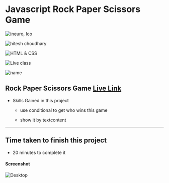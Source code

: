 # Javascript Rock Paper Scissors Game

![ineuro, lco](https://img.shields.io/badge/iNeuron-LCO-green)

![hitesh choudhary](https://img.shields.io/badge/Hitesh--Choudhary-Full--stack--JS--bootcamp-red)

![HTML & CSS](https://img.shields.io/badge/JAVASCRIPT-DOM-orange)

![Live class](https://img.shields.io/badge/LIVE--CLASS-PROJECT--ROCK--PAPER--SCISSORS--GAME-lightgrey)

![name](https://img.shields.io/badge/Vimal--Kumar-lightgrey)

## Rock Paper Scissors Game [Live Link](https://name-conversion-js.netlify.app/)

- Skills Gained in this project

  - use conditional to get who wins this game

  - show it by textcontent

---

## Time taken to finish this project

- 20 minutes to complete it

#### Screenshot

![Desktop](./Image/js-15.png)
